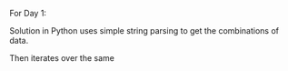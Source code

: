 For Day 1:

Solution in Python uses simple string parsing to get the combinations of data.

Then iterates over the same